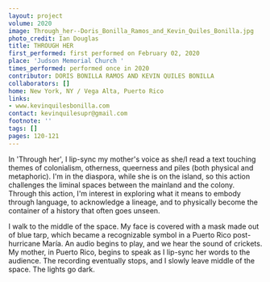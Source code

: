 ```yaml
---
layout: project
volume: 2020
image: Through_her--Doris_Bonilla_Ramos_and_Kevin_Quiles_Bonilla.jpg
photo_credit: Ian Douglas
title: THROUGH HER
first_performed: first performed on February 02, 2020
place: 'Judson Memorial Church '
times_performed: performed once in 2020
contributor: DORIS BONILLA RAMOS AND KEVIN QUILES BONILLA
collaborators: []
home: New York, NY / Vega Alta, Puerto Rico
links:
- www.kevinquilesbonilla.com
contact: kevinquilesupr@gmail.com
footnote: ''
tags: []
pages: 120-121
---
```




In 'Through her', I lip-sync my mother's voice as she/I read a text touching themes of colonialism, otherness, queerness and piles (both physical and metaphoric). I'm in the diaspora, while she is on the island, so this action challenges the liminal spaces between the mainland and the colony. Through this action, I'm interest in exploring what it means to embody through language, to acknowledge a lineage, and to physically become the container of a history that often goes unseen.

I walk to the middle of the space. My face is covered with a mask made out of blue tarp, which became a recognizable symbol in a Puerto Rico post-hurricane María. An audio begins to play, and we hear the sound of crickets. My mother, in Puerto Rico, begins to speak as I lip-sync her words to the audience. The recording eventually stops, and I slowly leave middle of the space. The lights go dark.
